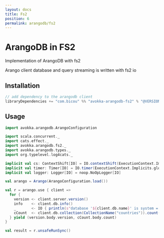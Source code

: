```yaml
---
layout: docs
title: Fs2
position: 6
permalink: arangodb/fs2
---
```


# ArangoDB in FS2

Implementation of ArangoDB with fs2

Arango client database and query streaming is written with fs2 io

## Installation

```scala
// add dependency to the arangodb client
libraryDependencies += "com.bicou" %% "avokka-arangodb-fs2" % "@VERSION@"
```

## Usage

```scala mdoc:height=10
import avokka.arangodb.ArangoConfiguration

import scala.concurrent._
import cats.effect._
import avokka.arangodb.fs2._
import avokka.arangodb.types._
import org.typelevel.log4cats._

implicit val cs: ContextShift[IO] = IO.contextShift(ExecutionContext.Implicits.global)
implicit val timer: Timer[IO] = IO.timer(ExecutionContext.Implicits.global)
implicit val logger: Logger[IO] = noop.NoOpLogger[IO]

val arango = Arango(ArangoConfiguration.load())

val r = arango.use { client =>
  for {
    version <- client.server.version()
    info    <- client.db.info()
    _       <- IO { println(s"database '${client.db.name}' is system = ${info.body.result.isSystem}") }
    cCount  <- client.db.collection(CollectionName("countries")).count() 
  } yield (version.body.version, cCount.body.count) 
}

val result = r.unsafeRunSync()

```